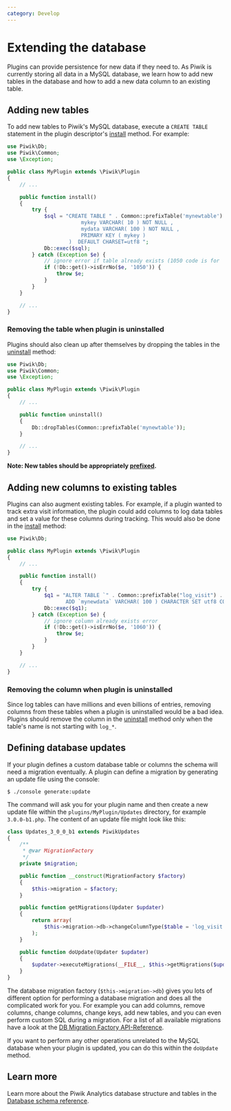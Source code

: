 ```yaml
---
category: Develop
---
```

# Extending the database

Plugins can provide persistence for new data if they need to. 
As Piwik is currently storing all data in a MySQL database, we learn how to add new tables in the database and how to add a new data column to an existing table.


## Adding new tables

To add new tables to Piwik's MySQL database, execute a `CREATE TABLE` statement in the plugin descriptor's [install](/api-reference/Piwik/Plugin#install) method. For example:

```php
use Piwik\Db;
use Piwik\Common;
use \Exception;

public class MyPlugin extends \Piwik\Plugin
{
    // ...

    public function install()
    {
        try {
            $sql = "CREATE TABLE " . Common::prefixTable('mynewtable') . " (
                        mykey VARCHAR( 10 ) NOT NULL ,
                        mydata VARCHAR( 100 ) NOT NULL ,
                        PRIMARY KEY ( mykey )
                    )  DEFAULT CHARSET=utf8 ";
            Db::exec($sql);
        } catch (Exception $e) {
            // ignore error if table already exists (1050 code is for 'table already exists')
            if (!Db::get()->isErrNo($e, '1050')) {
                throw $e;
            }
        }
    }

    // ...
}
```

### Removing the table when plugin is uninstalled 

Plugins should also clean up after themselves by dropping the tables in the [uninstall](/api-reference/Piwik/Plugin#uninstall) method:

```php
use Piwik\Db;
use Piwik\Common;
use \Exception;

public class MyPlugin extends \Piwik\Plugin
{
    // ...

    public function uninstall()
    {
        Db::dropTables(Common::prefixTable('mynewtable'));
    }

    // ...
}
```

**Note: New tables should be appropriately [prefixed](/api-reference/Piwik/Common#prefixtable).**

## Adding new columns to existing tables

Plugins can also augment existing tables. For example, if a plugin wanted to track extra visit information, the plugin could add columns to log data tables and set a value for these columns during tracking.
This would also be done in the [install](/api-reference/Piwik/Plugin#install) method:

```php
use Piwik\Db;

public class MyPlugin extends \Piwik\Plugin
{
    // ...

    public function install()
    {
        try {
            $q1 = "ALTER TABLE `" . Common::prefixTable("log_visit") . "`
                   ADD `mynewdata` VARCHAR( 100 ) CHARACTER SET utf8 COLLATE utf8_general_ci NULL DEFAULT NULL AFTER `config_os`,";
            Db::exec($q1);
        } catch (Exception $e) {
            // ignore column already exists error
            if (!Db::get()->isErrNo($e, '1060')) {
                throw $e;
            }
        }
    }

    // ...
}
```
 
### Removing the column when plugin is uninstalled 

Since log tables can have millions and even billions of entries, removing columns from these tables when a plugin is uninstalled would be a bad idea. 
Plugins should remove the column in the [uninstall](/api-reference/Piwik/Plugin#uninstall) method only when the table's name is not starting with `log_*`.   

## Defining database updates

If your plugin defines a custom database table or columns the schema will need a migration eventually. A plugin can define
a migration by generating an update file using the console:

```
$ ./console generate:update
```

The command will ask you for your plugin name and then create a new update file within the `plugins/MyPlugin/Updates` directory,
for example `3.0.0-b1.php`. The content of an update file might look like this:

```php
class Updates_3_0_0_b1 extends PiwikUpdates
{
    /**
     * @var MigrationFactory
     */
    private $migration;

    public function __construct(MigrationFactory $factory)
    {
        $this->migration = $factory;
    }

    public function getMigrations(Updater $updater)
    {
        return array(
            $this->migration->db->changeColumnType($table = 'log_visit', $column = 'location_provider', $type = 'VARCHAR(200) NULL')
        );
    }

    public function doUpdate(Updater $updater)
    {
        $updater->executeMigrations(__FILE__, $this->getMigrations($updater));
    }
}
```

The database migration factory (`$this->migration->db`) gives you lots of different option for performing a database migration
and does all the complicated work for you. For example you can add columns, remove columns, change columns, change keys,
add new tables, and you can even perform custom SQL during a migration. For a list of all available migrations have a look at the
[DB Migration Factory API-Reference](/api-reference/Piwik/Updater/Migration/Db/Factory).

If you want to perform any other operations unrelated to the MySQL database when your plugin is updated, you can do this within
the `doUpdate` method.

## Learn more 

Learn more about the Piwik Analytics database structure and tables in the [Database schema reference](/guides/persistence-and-the-mysql-backend).
